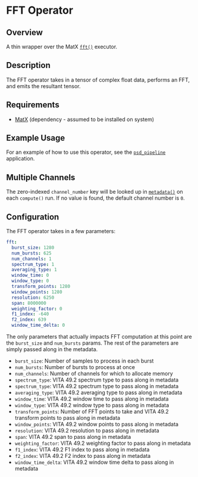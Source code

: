 <!--
SPDX-FileCopyrightText: 2024 Valley Tech Systems, Inc.

SPDX-License-Identifier: Apache-2.0
-->
# FFT Operator

## Overview

A thin wrapper over the MatX [`fft()`](https://nvidia.github.io/MatX/api/dft/fft/fft.html)
executor.

## Description

The FFT operator takes in a tensor of complex float data, performs an FFT,
and emits the resultant tensor.

## Requirements

- [MatX](https://github.com/NVIDIA/MatX) (dependency - assumed to be installed on system)

## Example Usage

For an example of how to use this operator, see the
[`psd_pipeline`](../../applications/psd_pipeline) application.

## Multiple Channels

The zero-indexed `channel_number` key will be looked up in [`metadata()`](https://docs.nvidia.com/holoscan/sdk-user-guide/holoscan_create_app.html#dynamic-application-metadata)
on each `compute()` run. If no value is found, the default channel number is `0`.

## Configuration

The FFT operator takes in a few parameters:

```yaml
fft:
  burst_size: 1280
  num_bursts: 625
  num_channels: 1
  spectrum_type: 1
  averaging_type: 1
  window_time: 0
  window_type: 0
  transform_points: 1280
  window_points: 1280
  resolution: 6250
  span: 8000000
  weighting_factor: 0
  f1_index: -640
  f2_index: 639
  window_time_delta: 0
```

The only parameters that actually impacts FFT computation at this point
are the `burst_size` and `num_bursts` params. The rest of the parameters
are simply passed along in the metadata.

- `burst_size`: Number of samples to process in each burst
- `num_bursts`: Number of bursts to process at once
- `num_channels`: Number of channels for which to allocate memory
- `spectrum_type`: VITA 49.2 spectrum type to pass along in metadata
- `spectrum_type`: VITA 49.2 spectrum type to pass along in metadata
- `averaging_type`: VITA 49.2 averaging type to pass along in metadata
- `window_time`: VITA 49.2 window time to pass along in metadata
- `window_type`: VITA 49.2 window type to pass along in metadata
- `transform_points`: Number of FFT points to take and VITA 49.2 transform points to pass along in metadata
- `window_points`: VITA 49.2 window points to pass along in metadata
- `resolution`: VITA 49.2 resolution to pass along in metadata
- `span`: VITA 49.2 span to pass along in metadata
- `weighting_factor`: VITA 49.2 weighting factor to pass along in metadata
- `f1_index`: VITA 49.2 F1 index to pass along in metadata
- `f2_index`: VITA 49.2 F2 index to pass along in metadata
- `window_time_delta`: VITA 49.2 window time delta to pass along in metadata
